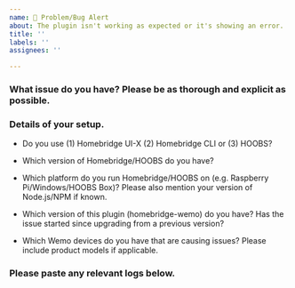 ```yaml
---
name: 🚨 Problem/Bug Alert
about: The plugin isn't working as expected or it's showing an error.
title: ''
labels: ''
assignees: ''

---
```


<!-- PLEASE READ BEFORE POSTING A NEW ISSUE
   → Please use this template as well as you can.
   → Things that may seem unimportant are often helpful in finding the cause of the issue.
-->

### What issue do you have? Please be as thorough and explicit as possible.

### Details of your setup.
* Do you use (1) Homebridge UI-X (2) Homebridge CLI or (3) HOOBS?

* Which version of Homebridge/HOOBS do you have?

* Which platform do you run Homebridge/HOOBS on (e.g. Raspberry Pi/Windows/HOOBS Box)? Please also mention your version of Node.js/NPM if known.

* Which version of this plugin (homebridge-wemo) do you have? Has the issue started since upgrading from a previous version?

* Which Wemo devices do you have that are causing issues? Please include product models if applicable.

### Please paste any relevant logs below.
<!-- ABOUT LOGS
   → More logging can enabled with 'Debug Logging' in the plugin settings.
   → If you are posting an error then it is helpful for me to also see
     the previous few lines as this can show the cause of the error.
   → Please enter the logs between the two ``` lines below so that the
     logs are formatted in a way which is easier to read.
-->

```

```
